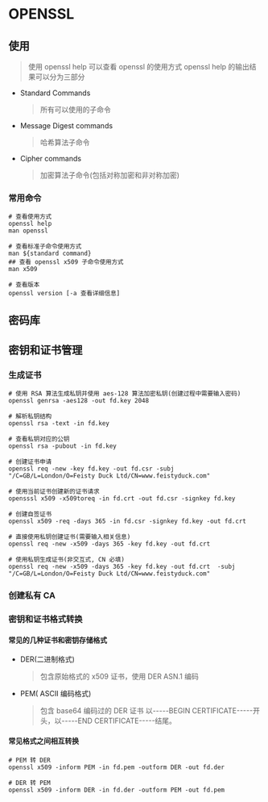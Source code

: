 # OPENSSL

## 使用

> 使用 openssl help 可以查看 openssl 的使用方式
> openssl help 的输出结果可以分为三部分

- Standard Commands
   > 所有可以使用的子命令

- Message Digest commands
   > 哈希算法子命令

- Cipher commands
   > 加密算法子命令(包括对称加密和非对称加密)

### 常用命令

```shell
# 查看使用方式
openssl help
man openssl

# 查看标准子命令使用方式
man ${standard command}
## 查看 openssl x509 子命令使用方式
man x509

# 查看版本
openssl version [-a 查看详细信息]

```

## 密码库

## 密钥和证书管理

### 生成证书

```
# 使用 RSA 算法生成私钥并使用 aes-128 算法加密私钥(创建过程中需要输入密码)
openssl genrsa -aes128 -out fd.key 2048

# 解析私钥结构
openssl rsa -text -in fd.key

# 查看私钥对应的公钥
openssl rsa -pubout -in fd.key

# 创建证书申请
openssl req -new -key fd.key -out fd.csr -subj "/C=GB/L=London/O=Feisty Duck Ltd/CN=www.feistyduck.com"

# 使用当前证书创建新的证书请求
opensssl x509 -x509toreq -in fd.crt -out fd.csr -signkey fd.key

# 创建自签证书
openssl x509 -req -days 365 -in fd.csr -signkey fd.key -out fd.crt

# 直接使用私钥创建证书(需要输入相关信息)
openssl req -new -x509 -days 365 -key fd.key -out fd.crt

# 使用私钥生成证书(非交互式, CN 必填)
openssl req -new -x509 -days 365 -key fd.key -out fd.crt  -subj "/C=GB/L=London/O=Feisty Duck Ltd/CN=www.feistyduck.com"

```

### 创建私有 CA


### 密钥和证书格式转换

#### 常见的几种证书和密钥存储格式

- DER(二进制格式)
   > 包含原始格式的 x509 证书，使用 DER ASN.1 编码

- PEM( ASCII 编码格式)
   > 包含 base64 编码过的 DER 证书
   >以-----BEGIN CERTIFICATE-----开头，以-----END CERTIFICATE-----结尾。
#### 常见格式之间相互转换

```
# PEM 转 DER
openssl x509 -inform PEM -in fd.pem -outform DER -out fd.der

# DER 转 PEM
openssl x509 -inform DER -in fd.der -outform PEM -out fd.pem
```